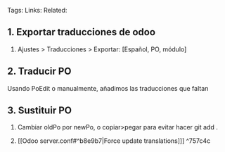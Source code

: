 Tags:
Links:
Related:

## 1. Exportar traducciones de odoo

1. Ajustes > Traducciones > Exportar: [Español, PO, módulo]
## 2. Traducir PO

Usando PoEdit o manualmente, añadimos las traducciones que faltan

## 3. Sustituir PO

1. Cambiar oldPo por newPo, o copiar>pegar para evitar hacer git add .

2. [[Odoo server.conf#^b8e9b7|Force update translations]]] ^757c4c
